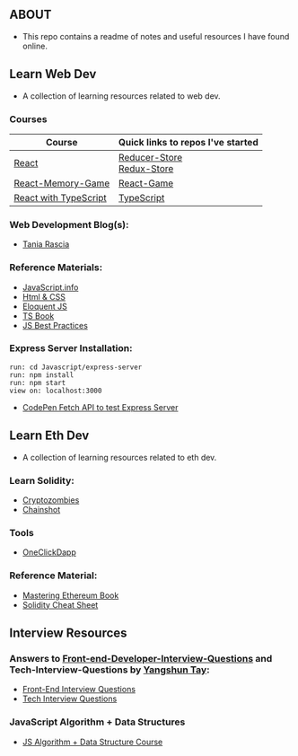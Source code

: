 ## ABOUT

- This repo contains a readme of notes and useful resources I have found online.

## Learn Web Dev

- A collection of learning resources related to web dev.

### Courses

| Course                                                                                                | Quick links to repos I've started                                                                                               |
| ----------------------------------------------------------------------------------------------------- | ------------------------------------------------------------------------------------------------------------------------------- |
| [React](https://www.udemy.com/course/react-the-complete-guide-incl-redux/)                            | [Reducer-Store](https://github.com/WebDevBernard/Reducer-Store)<br/>[Redux-Store](https://github.com/WebDevBernard/Redux-Store) |
| [React-Memory-Game](https://www.udemy.com/course/build-web-apps-with-react-firebase/)                 | [React-Game](https://github.com/WebDevBernard/React-Game)                                                                       |
| [React with TypeScript](https://www.udemy.com/course/react-and-typescript-build-a-portfolio-project/) | [TypeScript](https://github.com/WebDevBernard/TypeScript)                                                                       |

### Web Development Blog(s):

- [Tania Rascia](https://www.taniarascia.com/blog/)

### Reference Materials:

- [JavaScript.info](https://javascript.info/)
- [Html & CSS](https://wtf.tw/ref/duckett.pdf)
- [Eloquent JS](https://eloquentjavascript.net/Eloquent_JavaScript.pdf)
- [TS Book](https://basarat.gitbook.io/typescript/)
- [JS Best Practices](https://github.com/airbnb/javascript)

### Express Server Installation:

`run: cd Javascript/express-server`<br/>
`run: npm install`<br/>
`run: npm start`<br/>
`view on: localhost:3000`

- [CodePen Fetch API to test Express Server](https://codepen.io/webdevbernard/pen/mdqJmzX)

## Learn Eth Dev

- A collection of learning resources related to eth dev.

### Learn Solidity:

- [Cryptozombies](https://cryptozombies.io/)
- [Chainshot](https://www.chainshot.com/learn/solidity)

### Tools

- [OneClickDapp](https://oneclickdapp.com/)

### Reference Material:

- [Mastering Ethereum Book](https://cypherpunks-core.github.io/ethereumbook/01what-is.html)<br />
- [Solidity Cheat Sheet](https://github.com/manojpramesh/solidity-cheatsheet)

## Interview Resources

### Answers to [Front-end-Developer-Interview-Questions](https://github.com/h5bp/Front-end-Developer-Interview-Questions) and Tech-Interview-Questions by [Yangshun Tay](https://github.com/yangshun):

- [Front-End Interview Questions](https://frontendinterviewhandbook.com/)
- [Tech Interview Questions](https://techinterviewhandbook.org/)

### JavaScript Algorithm + Data Structures

- [JS Algorithm + Data Structure Course](https://www.udemy.com/course/coding-interview-bootcamp-algorithms-and-data-structure/)
